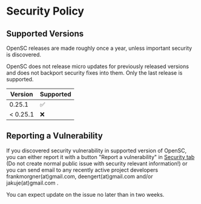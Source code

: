 # Security Policy

## Supported Versions

OpenSC releases are made roughly once a year, unless important security is discovered.

OpenSC does not release micro updates for previously released versions and does not
backport security fixes into them. Only the last release is supported.

| Version  | Supported          |
| -------- | ------------------ |
| 0.25.1   | :white_check_mark: |
| < 0.25.1 | :x:                |

## Reporting a Vulnerability

If you discovered security vulnerability in supported version of OpenSC,
you can either report it with a button "Report a vulnerability" in
[Security tab](https://github.com/OpenSC/OpenSC/security/)
(Do not create normal public issue with security relevant information!)
or you can send email to any recently active
project developers frankmorgner(at)gmail.com, deengert(at)gmail.com and/or
jakuje(at)gmail.com .

You can expect update on the issue no later than in two weeks.
